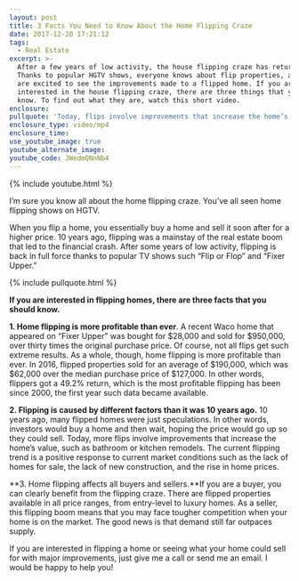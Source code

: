 ```yaml
---
layout: post
title: 3 Facts You Need to Know About the Home Flipping Craze
date: 2017-12-20 17:21:12
tags:
  - Real Estate
excerpt: >-
  After a few years of low activity, the house flipping craze has returned.
  Thanks to popular HGTV shows, everyone knows about flip properties, and people
  are excited to see the improvements made to a flipped home. If you are
  interested in the house flipping craze, there are three things that you should
  know. To find out what they are, watch this short video.
enclosure:
pullquote: 'Today, flips involve improvements that increase the home’s value.'
enclosure_type: video/mp4
enclosure_time:
use_youtube_image: true
youtube_alternate_image:
youtube_code: JWedmQNnNb4
---
```



{% include youtube.html %}

I’m sure you know all about the home flipping craze. You’ve all seen home flipping shows on HGTV.

When you flip a home, you essentially buy a home and sell it soon after for a higher price. 10 years ago, flipping was a mainstay of the real estate boom that led to the financial crash. After some years of low activity, flipping is back in full force thanks to popular TV shows such “Flip or Flop” and “Fixer Upper.”

{% include pullquote.html %}

**If you are interested in flipping homes, there are three facts that you should know.**

**1. Home flipping is more profitable than ever**. A recent Waco home that appeared on “Fixer Upper” was bought for $28,000 and sold for $950,000, over thirty times the original purchase price. Of course, not all flips get such extreme results. As a whole, though, home flipping is more profitable than ever. In 2016, flipped properties sold for an average of $190,000, which was $62,000 over the median purchase price of $127,000. In other words, flippers got a 49.2% return, which is the most profitable flipping has been since 2000, the first year such data became available.

**2. Flipping is caused by different factors than it was 10 years ago.** 10 years ago, many flipped homes were just speculations. In other words, investors would buy a home and then wait, hoping the price would go up so they could sell. Today, more flips involve improvements that increase the home’s value, such as bathroom or kitchen remodels. The current flipping trend is a positive response to current market conditions such as the lack of homes for sale, the lack of new construction, and the rise in home prices.

**3. Home flipping affects all buyers and sellers.**If you are a buyer, you can clearly benefit from the flipping craze. There are flipped properties available in all price ranges, from entry-level to luxury homes. As a seller, this flipping boom means that you may face tougher competition when your home is on the market. The good news is that demand still far outpaces supply.

If you are interested in flipping a home or seeing what your home could sell for with major improvements, just give me a call or send me an email. I would be happy to help you!